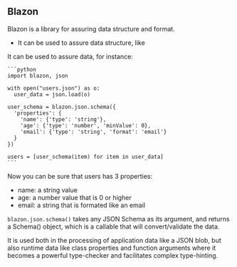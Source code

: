 Blazon
----------

Blazon is a library for assuring data structure and format.

  - It can be used to assure data structure, like 

It can be used to assure data, for instance:

    ```python
    import blazon, json

    with open("users.json") as o:
      user_data = json.load(o)

    user_schema = blazon.json.schema({
      'properties': {
        'name': {'type': 'string'},
        'age': {'type': 'number', 'minValue': 0},
        'email': {'type': 'string', 'format': 'email'}
      }
    })

    users = [user_schema(item) for item in user_data]
    ```

Now you can be sure that users has 3 properties:

  - name: a string value
  - age: a number value that is 0 or higher
  - email: a string that is formated like an email

`blazon.json.schema()` takes any JSON Schema as its argument, and returns a Schema() object, which
is a callable that will convert/validate the data.




It is used both in the processing of
application data like a JSON blob, but also runtime data like class properties and function 
arguments where it becomes a powerful type-checker and facilitates complex type-hinting.

